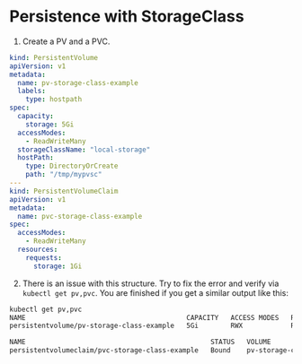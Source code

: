 # Persistence with StorageClass

1. Create a PV and a PVC. 
```yaml 
kind: PersistentVolume
apiVersion: v1
metadata:
  name: pv-storage-class-example
  labels:
    type: hostpath
spec:
  capacity:
    storage: 5Gi
  accessModes:
    - ReadWriteMany
  storageClassName: "local-storage"
  hostPath:
    type: DirectoryOrCreate
    path: "/tmp/mypvsc"
---
kind: PersistentVolumeClaim
apiVersion: v1
metadata:
  name: pvc-storage-class-example
spec:
  accessModes:
    - ReadWriteMany
  resources:
    requests:
      storage: 1Gi
```
2. There is an issue with this structure. Try to fix the error and verify via `kubectl get pv,pvc`. You are finished if you get a similar output like this:
```bash
kubectl get pv,pvc
NAME                                        CAPACITY   ACCESS MODES   RECLAIM POLICY   STATUS   CLAIM                               STORAGECLASS    REASON   AGE
persistentvolume/pv-storage-class-example   5Gi        RWX            Retain           Bound    default/pvc-storage-class-example   local-storage            5s

NAME                                              STATUS   VOLUME                     CAPACITY   ACCESS MODES   STORAGECLASS    AGE
persistentvolumeclaim/pvc-storage-class-example   Bound    pv-storage-class-example   5Gi        RWX            local-storage   5s
```